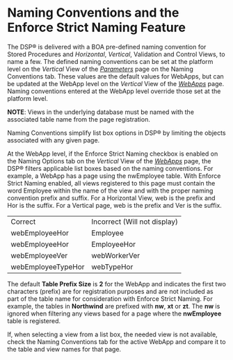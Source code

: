 # Naming Conventions and the Enforce Strict Naming Feature

The DSP® is delivered with a BOA pre-defined naming convention for
Stored Procedures and *Horizontal*, *Vertical*, Validation and Control
Views, to name a few. The defined naming conventions can be set at the
platform level on the *Vertical* View of the
*[Parameters](../Sys_Admin/Page_Desc/Parameters_All_TabsSysAdmin.htm#Naming_Conventions_Tab)*
page on the Naming Conventions tab. These values are the default values
for WebApps, but can be updated at the WebApp level on the *Vertical*
View of the *[WebApps](../Sys_Admin/Page_Desc/WebApps_H.htm)* page.
Naming conventions entered at the WebApp level override those set at the
platform level.

**NOTE**: Views in the underlying database must be named with the
associated table name from the page registration.

Naming Conventions simplify list box options in DSP® by limiting the
objects associated with any given page.

At the WebApp level, if the Enforce Strict Naming checkbox is enabled on
the Naming Options tab on the *Vertical* View of the
*[WebApps](../Sys_Admin/Page_Desc/WebApps_H.htm)* page, the DSP® filters
applicable list boxes based on the naming conventions. For example, a
WebApp has a page using the nwEmployee table. With Enforce Strict Naming
enabled, all views registered to this page must contain the word
Employee within the name of the view and with the proper naming
convention prefix and suffix. For a Horizontal View, web is the prefix
and Hor is the suffix. For a Vertical page, web is the prefix and Ver is
the suffix.

|                    |                              |
| ------------------ | ---------------------------- |
| Correct            | Incorrect (Will not display) |
| webEmployeeHor     | Employee                     |
| webEmployeeHor     | EmployeeHor                  |
| webEmployeeVer     | webWorkerVer                 |
| webEmployeeTypeHor | webTypeHor                   |

The default **Table Prefix Size** is **2** for the WebApp and indicates
the first two characters (prefix) are for registration purposes and are
not included as part of the table name for consideration with Enforce
Strict Naming. For example, the tables in **Northwind** are prefixed
with **nw**, **xt** or **zt**. The **nw** is ignored when filtering any
views based for a page where the **nwEmployee** table is registered.

If, when selecting a view from a list box, the needed view is not
available, check the Naming Conventions tab for the active WebApp and
compare it to the table and view names for that page.
